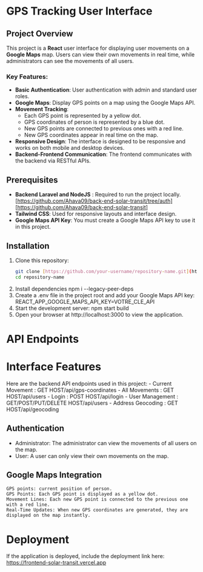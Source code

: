 # GPS Tracking User Interface

## Project Overview

This project is a **React** user interface for displaying user movements on a **Google Maps** map. Users can view their own movements in real time, while administrators can see the movements of all users.

### Key Features:

- **Basic Authentication**: User authentication with admin and standard user roles.
- **Google Maps**: Display GPS points on a map using the Google Maps API.
- **Movement Tracking**:
  - Each GPS point is represented by a yellow dot.
  - GPS coordinates of person is represented by a blue dot.
  - New GPS points are connected to previous ones with a red line.
  - New GPS coordinates appear in real time on the map.
- **Responsive Design**: The interface is designed to be responsive and works on both mobile and desktop devices.
- **Backend-Frontend Communication**: The frontend communicates with the backend via RESTful APIs.

## Prerequisites

- **Backend Laravel and NodeJS** : Required to run the project locally. [https://github.com/Ahava09/back-end-solar-transit/tree/auth] [https://github.com/Ahava09/back-end-solar-transit]
- **Tailwind CSS**: Used for responsive layouts and interface design.
- **Google Maps API Key**: You must create a Google Maps API key to use it in this project.

## Installation

1. Clone this repository:
   ```bash
   git clone [https://github.com/your-username/repository-name.git](https://github.com/Ahava09/frontend-solar-transit)
   cd repository-name
2. Install dependencies
  npm i --legacy-peer-deps
3. Create a .env file in the project root and add your Google Maps API key:
  REACT_APP_GOOGLE_MAPS_API_KEY=VOTRE_CLE_API
4. Start the development server:
  npm start build
5. Open your browser at http://localhost:3000 to view the application.
# API Endpoints

# Interface Features
Here are the backend API endpoints used in this project:
    - Current Movement : GET HOST/api/gps-coordinates
    - All Movements : GET HOST/api/users
    - Login  : POST HOST/api/login
    - User Management : GET/POST/PUT/DELETE HOST/api/users
    - Address Geocoding : GET HOST/api/geocoding

## Authentication
- Administrator: The administrator can view the movements of all users on the map.
- User: A user can only view their own movements on the map.
## Google Maps Integration
    GPS points: current position of person.
    GPS Points: Each GPS point is displayed as a yellow dot.
    Movement Lines: Each new GPS point is connected to the previous one with a red line.
    Real-Time Updates: When new GPS coordinates are generated, they are displayed on the map instantly.

# Deployment
If the application is deployed, include the deployment link here:
https://frontend-solar-transit.vercel.app
